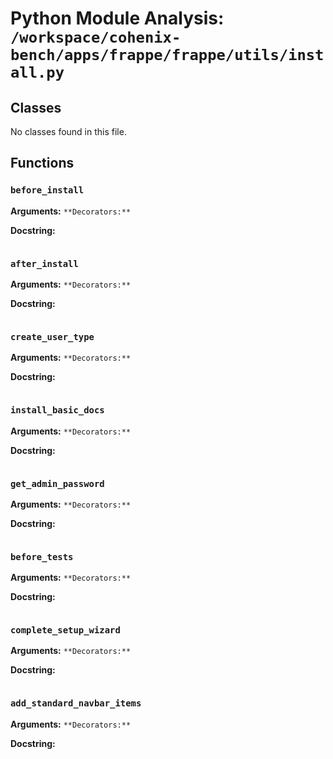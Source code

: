 # Python Module Analysis: `/workspace/cohenix-bench/apps/frappe/frappe/utils/install.py`

## Classes

No classes found in this file.


## Functions

### `before_install`
**Arguments:** ``
**Decorators:** ``

**Docstring:**
```

```
### `after_install`
**Arguments:** ``
**Decorators:** ``

**Docstring:**
```

```
### `create_user_type`
**Arguments:** ``
**Decorators:** ``

**Docstring:**
```

```
### `install_basic_docs`
**Arguments:** ``
**Decorators:** ``

**Docstring:**
```

```
### `get_admin_password`
**Arguments:** ``
**Decorators:** ``

**Docstring:**
```

```
### `before_tests`
**Arguments:** ``
**Decorators:** ``

**Docstring:**
```

```
### `complete_setup_wizard`
**Arguments:** ``
**Decorators:** ``

**Docstring:**
```

```
### `add_standard_navbar_items`
**Arguments:** ``
**Decorators:** ``

**Docstring:**
```

```


